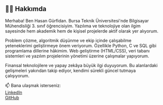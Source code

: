 ## 👨‍💻 Hakkımda

Merhaba! Ben Hasan Gürfidan. Bursa Teknik Üniversitesi'nde Bilgisayar Mühendisliği 3. sınıf öğrencisiyim. Yazılıma ve teknolojiye olan ilgim sayesinde hem akademik hem de kişisel projelerde aktif olarak yer alıyorum.

Problem çözme, algoritmik düşünme ve ekip içinde çalışabilme yeteneklerimi geliştirmeye önem veriyorum. Özellikle Python, C ve SQL gibi programlama dillerine hâkimim. Web geliştirme (HTML/CSS), veri tabanı sistemleri ve yazılım projelerinin yönetimi üzerine çalışmalar yapıyorum.

Finansal teknolojilere ve yapay zekâya büyük ilgi duyuyorum. Bu alanlardaki gelişmeleri yakından takip ediyor, kendimi sürekli güncel tutmaya çalışıyorum.

📫 Bana ulaşmak isterseniz:  
[LinkedIn](https://www.linkedin.com/in/hasangrfdn)  
[GitHub](https://github.com/hasangrfdn)  
